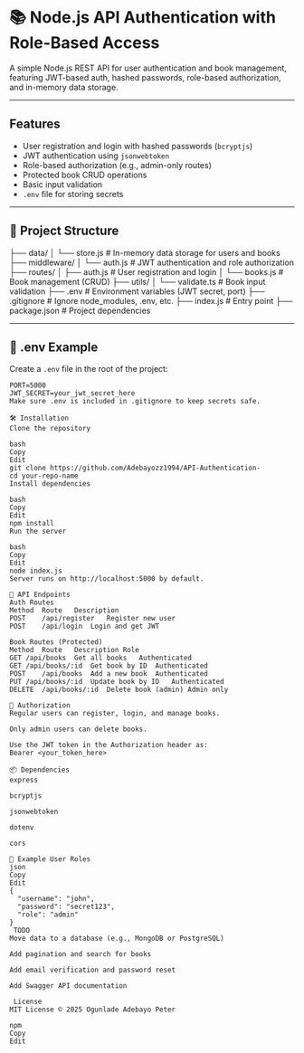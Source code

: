 # 📚 Node.js API Authentication with Role-Based Access

A simple Node.js REST API for user authentication and book management, featuring JWT-based auth, hashed passwords, role-based authorization, and in-memory data storage.

---

##  Features

-  User registration and login with hashed passwords (`bcryptjs`)
-  JWT authentication using `jsonwebtoken`
-  Role-based authorization (e.g., admin-only routes)
-  Protected book CRUD operations
-  Basic input validation
-  `.env` file for storing secrets

---

## 📁 Project Structure

├── data/
│ └── store.js # In-memory data storage for users and books
├── middleware/
│ └── auth.js # JWT authentication and role authorization
├── routes/
│ ├── auth.js # User registration and login
│ └── books.js # Book management (CRUD)
├── utils/
│ └── validate.ts # Book input validation
├── .env # Environment variables (JWT secret, port)
├── .gitignore # Ignore node_modules, .env, etc.
├── index.js # Entry point
├── package.json # Project dependencies

---

## 🔐 .env Example

Create a `.env` file in the root of the project:

```env
PORT=5000
JWT_SECRET=your_jwt_secret_here
Make sure .env is included in .gitignore to keep secrets safe.

🛠 Installation
Clone the repository

bash
Copy
Edit
git clone https://github.com/Adebayozz1994/API-Authentication-
cd your-repo-name
Install dependencies

bash
Copy
Edit
npm install
Run the server

bash
Copy
Edit
node index.js
Server runs on http://localhost:5000 by default.

🔑 API Endpoints
Auth Routes
Method	Route	Description
POST	/api/register	Register new user
POST	/api/login	Login and get JWT

Book Routes (Protected)
Method	Route	Description	Role
GET	/api/books	Get all books	Authenticated
GET	/api/books/:id	Get book by ID	Authenticated
POST	/api/books	Add a new book	Authenticated
PUT	/api/books/:id	Update book by ID	Authenticated
DELETE	/api/books/:id	Delete book (admin)	Admin only

🔐 Authorization
Regular users can register, login, and manage books.

Only admin users can delete books.

Use the JWT token in the Authorization header as:
Bearer <your_token_here>

📦 Dependencies
express

bcryptjs

jsonwebtoken

dotenv

cors

🧪 Example User Roles
json
Copy
Edit
{
  "username": "john",
  "password": "secret123",
  "role": "admin"
}
 TODO
Move data to a database (e.g., MongoDB or PostgreSQL)

Add pagination and search for books

Add email verification and password reset

Add Swagger API documentation

 License
MIT License © 2025 Ogunlade Adebayo Peter

npm
Copy
Edit








